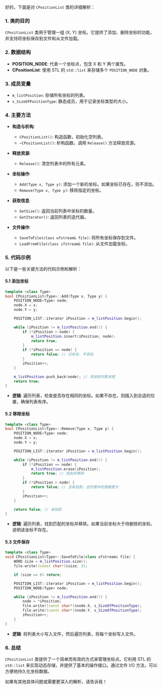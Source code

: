 好的，下面是对 `CPositionList` 类的详细解析：

### 1. 类的目的
`CPositionList` 类用于管理一组 (X, Y) 坐标。它提供了添加、删除坐标的功能，并支持将坐标保存到文件和从文件加载。

### 2. 数据结构
- **POSITION_NODE**: 代表一个坐标点，包含 X 和 Y 两个属性。
- **CPositionList**: 使用 STL 的 `std::list` 来存储多个 `POSITION_NODE` 对象。

### 3. 成员变量
- `m_listPosition`: 存储所有坐标的列表。
- `s_SizeOfPositionType`: 静态成员，用于记录坐标类型的大小。

### 4. 主要方法
- **构造与析构**:
  - `CPositionList()`: 构造函数，初始化空列表。
  - `~CPositionList()`: 析构函数，调用 `Release()` 方法释放资源。

- **释放资源**:
  - `Release()`: 清空列表中的所有元素。

- **坐标操作**:
  - `Add(Type x, Type y)`: 添加一个新的坐标。如果坐标已存在，则不添加。
  - `Remove(Type x, Type y)`: 移除指定的坐标。

- **获取信息**:
  - `GetSize()`: 返回当前列表中坐标的数量。
  - `GetIterator()`: 返回列表的迭代器。

- **文件操作**:
  - `SaveToFile(class ofstream& file)`: 将所有坐标保存到文件。
  - `LoadFromFile(class ifstream& file)`: 从文件加载坐标。

### 5. 代码示例
以下是一些关键方法的代码示例和解析：

#### 5.1 添加坐标
```cpp
template <class Type>
bool CPositionList<Type>::Add(Type x, Type y) {
    POSITION_NODE<Type> node;
    node.X = x;
    node.Y = y;

    POSITION_LIST::iterator iPosition = m_listPosition.begin();

    while (iPosition != m_listPosition.end()) {
        if (*iPosition > node) {
            m_listPosition.insert(iPosition, node);
            return true;
        }
        if (*iPosition == node) {
            return false; // 已存在，不添加
        }
        iPosition++;
    }

    m_listPosition.push_back(node); // 添加到列表末尾
    return true;
}
```
- **逻辑**: 遍历列表，检查是否存在相同的坐标。如果不存在，则插入到合适的位置，确保列表有序。

#### 5.2 移除坐标
```cpp
template <class Type>
bool CPositionList<Type>::Remove(Type x, Type y) {
    POSITION_NODE<Type> node;
    node.X = x;
    node.Y = y;

    POSITION_LIST::iterator iPosition = m_listPosition.begin();

    while (iPosition != m_listPosition.end()) {
        if (*iPosition == node) {
            m_listPosition.erase(iPosition);
            return true; // 找到并移除
        }
        if (*iPosition > node) {
            return false; // 没有找到，且列表中的值都更大
        }
        iPosition++;
    }

    return false; // 未找到
}
```
- **逻辑**: 遍历列表，找到匹配的坐标并移除。如果当前坐标大于待删除的坐标，说明该坐标不存在。

#### 5.3 文件保存
```cpp
template <class Type>
void CPositionList<Type>::SaveToFile(class ofstream& file) {
    WORD size = m_listPosition.size();
    file.write((const char*)&size, 2);

    if (size == 0) return;

    POSITION_LIST::iterator iPosition = m_listPosition.begin();
    POSITION_NODE<Type> node;

    while (iPosition != m_listPosition.end()) {
        node = *iPosition;
        file.write((const char*)&node.X, s_SizeOfPositionType);
        file.write((const char*)&node.Y, s_SizeOfPositionType);
        iPosition++;
    }
}
```
- **逻辑**: 将列表大小写入文件，然后遍历列表，将每个坐标写入文件。

### 6. 总结
`CPositionList` 类提供了一个简单而有效的方式来管理坐标点。它利用 STL 的 `std::list` 来实现动态存储，并提供了基本的操作接口。通过文件 I/O 方法，可以方便地持久化坐标数据。

如果有其他具体问题或需要更深入的解析，请告诉我！